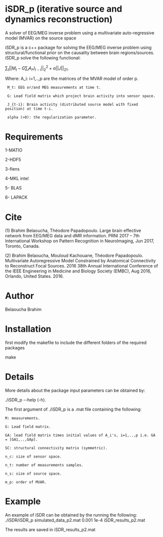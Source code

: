 # iSDR_p (iterative source and dynamics reconstruction)
A solver of EEG/MEG inverse problem using a multivariate auto-regressive model (MVAR) on the source space


iSDR_p is a c++ package for solving the EEG/MEG inverse problem using structural/functional prior 
on the causality between brain regions/sources.
iSDR_p solve the following functional:

$\sum_t ||M_t-G \sum_i A_i J_{t-i}||_2^2+\alpha ||J||_{21}$.

Where: 
     A_i: i=1,..,p are the matrices of the MVAR model of order p.

     M_t: EEG or/and MEG measurements at time t.

     G: Lead field matrix which project brain activity into sensor space.

     J_{t-i}: Brain activity (distributed source model with fixed position) at time t-i.

     alpha (>0): the regularization parameter.
# Requirements
1-MATIO

2-HDF5

3-flens

4-MKL intel

5- BLAS

6- LAPACK


# Cite

(1) Brahim Belaoucha, Théodore Papadopoulo. Large brain effective network
from EEG/MEG data and dMR information. PRNI 2017 – 7th International
Workshop on Pattern Recognition in NeuroImaging, Jun 2017, Toronto, Canada. 

(2) Brahim Belaoucha, Mouloud Kachouane, Théodore Papadopoulo. Multivariate
Autoregressive Model Constrained by Anatomical Connectivity to Reconstruct
Focal Sources. 2016 38th Annual International Conference of the IEEE
Engineering in Medicine and Biology Society (EMBC), Aug 2016, Orlando,
United States. 2016.


# Author

Belaoucha Brahim 

# Installation
first modify the makefile to include the different folders of the required packages

make 

# Details
More details about the package input parameters can be obtained by:

./iSDR_p --help (-h).

The first argument of ./iSDR_p is a .mat file containing the following:
    
    M: measurements.
 
    G: Lead field matrix.

    GA: lead field matrix times initial values of A_i's, i=1,..,p i.e. GA = [GA1,..,GAp].

    SC: structural connectivity matrix (symmetric).

    n_c: size of sensor space.

    n_t: number of measurements samples.

    n_s: size of source space.

    m_p: order of MVAR.

# Example
An example of iSDR can be obtained by the running the following:
./iSDR/iSDR_p simulated_data_p2.mat 0.001 1e-4 iSDR_results_p2.mat

The results are saved in iSDR_results_p2.mat

